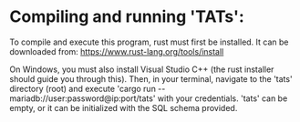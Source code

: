 
# Compiling and running 'TATs':

To compile and execute this program, rust must first be installed. It can be downloaded from:
    https://www.rust-lang.org/tools/install

On Windows, you must also install Visual Studio C++ (the rust installer should guide you through this).
Then, in your terminal, navigate to the 'tats' directory (root) and execute 'cargo run -- mariadb://user:password@ip:port/tats' with your credentials.
'tats' can be empty, or it can be initialized with the SQL schema provided.